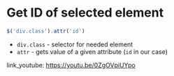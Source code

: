 # Get ID of selected element

```javascript
$('div.class').attr('id')
```

- `div.class` - selector for needed element
- `attr` - gets value of a given attribute (```id``` in our case)


link_youtube: https://youtu.be/0ZgOVpiUYpo
